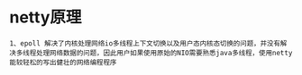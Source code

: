 # netty原理

```
1、epoll 解决了内核处理网络io多线程上下文切换以及用户态内核态切换的问题，并没有解决多线程处理网络数据的问题，因此用户如果使用原始的NIO需要熟悉java多线程，使用netty能较轻松的写出健壮的网络编程程序
```

